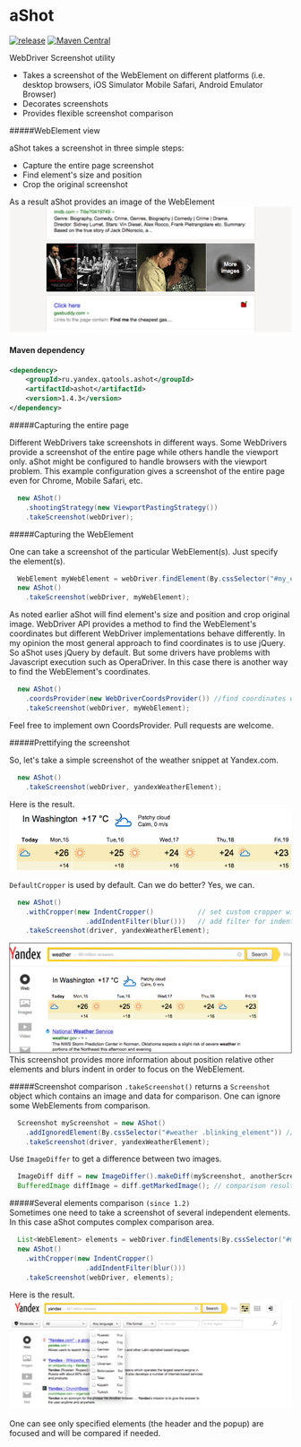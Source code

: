 aShot
=====


[![release](http://github-release-version.herokuapp.com/github/yandex-qatools/ashot/release.svg?style=flat)](https://github.com/yandex-qatools/ashot/releases/latest) [![Maven Central](https://maven-badges.herokuapp.com/maven-central/ru.yandex.qatools.ashot/ashot/badge.svg?style=flat)](https://maven-badges.herokuapp.com/maven-central/ru.yandex.qatools.ashot/ashot)


WebDriver Screenshot utility

* Takes a screenshot of the WebElement on different platforms (i.e. desktop browsers, iOS Simulator Mobile Safari, Android Emulator Browser)
* Decorates screenshots
* Provides flexible screenshot comparison

#####WebElement view

aShot takes a screenshot in three simple steps:
* Capture the entire page screenshot
* Find element's size and position   
* Crop the original screenshot

As a result aShot provides an image of the WebElement
![images snippet](/doc/img/images_intent_blur.png)

#### Maven dependency
```xml
<dependency>
    <groupId>ru.yandex.qatools.ashot</groupId>
    <artifactId>ashot</artifactId>
    <version>1.4.3</version>
</dependency>
``` 

#####Capturing the entire page

Different WebDrivers take screenshots in different ways. Some WebDrivers provide a screenshot of the entire page while others handle the viewport only. aShot might be configured to handle browsers with the viewport problem. This example configuration gives a screenshot of the entire page even for Chrome, Mobile Safari, etc. 
```java
  new AShot()
    .shootingStrategy(new ViewportPastingStrategy())
    .takeScreenshot(webDriver);
```

#####Capturing the WebElement

One can take a screenshot of the particular WebElement(s). Just specify the element(s).
```java
  WebElement myWebElement = webDriver.findElement(By.cssSelector("#my_element"));
  new AShot()
    .takeScreenshot(webDriver, myWebElement);
```
 
As noted earlier aShot will find element's size and position and crop original image. WebDriver API provides a method to find the WebElement's coordinates but different WebDriver implementations behave differently. In my opinion the most general approach to find coordinates is to use jQuery. So aShot uses jQuery by default. But some drivers have problems with Javascript execution such as OperaDriver. In this case there is another way to find the WebElement's coordinates.
```java
  new AShot()
    .coordsProvider(new WebDriverCoordsProvider()) //find coordinates with WebDriver API
    .takeScreenshot(webDriver, myWebElement);
```
Feel free to implement own CoordsProvider. Pull requests are welcome.
 
#####Prettifying the screenshot

So, let's take a simple screenshot of the weather snippet at Yandex.com.

```java
  new AShot()
    .takeScreenshot(webDriver, yandexWeatherElement);
```
Here is the result.
![simple weather snippet](/doc/img/def_crop.png)
 
```DefaultCropper``` is used by default. Can we do better? Yes, we can.
 
```java
  new AShot()
    .withCropper(new IndentCropper()           // set custom cropper with indentation
                   .addIndentFilter(blur()))   // add filter for indented areas
    .takeScreenshot(driver, yandexWeatherElement);
```
  
![indent blur weather snippet](/doc/img/weather_indent_blur.png)
This screenshot provides more information about position relative other elements and blurs indent in order to focus on the WebElement.  
  
#####Screenshot comparison
```.takeScreenshot()``` returns a ```Screenshot``` object which contains an image and data for comparison. One can ignore some WebElements from comparison.

```java
  Screenshot myScreenshot = new AShot()
    .addIgnoredElement(By.cssSelector("#weather .blinking_element")) // ignored element(s)
    .takeScreenshot(driver, yandexWeatherElement);
```

Use ```ImageDiffer``` to get a difference between two images.

```java
  ImageDiff diff = new ImageDiffer().makeDiff(myScreenshot, anotherScreenshot);
  BufferedImage diffImage = diff.getMarkedImage(); // comparison result with marked differences
```

#####Several elements comparison
`(since 1.2)`  
Sometimes one need to take a screenshot of several independent elements. In this case aShot computes complex comparison area.
```java
  List<WebElement> elements = webDriver.findElements(By.cssSelector("#my_element, #popup"));
  new AShot()
    .withCropper(new IndentCropper() 
                   .addIndentFilter(blur()))
    .takeScreenshot(webDriver, elements);
 ```
Here is the result.
![complex comparison area](/doc/img/complex_elements.png)

One can see only specified elements (the header and the popup) are focused and will be compared if needed.

